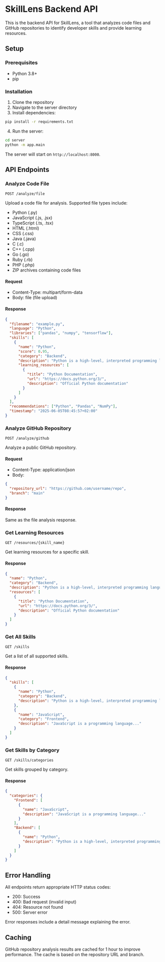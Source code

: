 # SkillLens Backend API

This is the backend API for SkillLens, a tool that analyzes code files and GitHub repositories to identify developer skills and provide learning resources.

## Setup

### Prerequisites

- Python 3.8+
- pip

### Installation

1. Clone the repository
2. Navigate to the server directory
3. Install dependencies:

```bash
pip install -r requirements.txt
```

4. Run the server:

```bash
cd server
python -m app.main
```

The server will start on `http://localhost:8000`.

## API Endpoints

### Analyze Code File

```
POST /analyze/file
```

Upload a code file for analysis. Supported file types include:
- Python (.py)
- JavaScript (.js, .jsx)
- TypeScript (.ts, .tsx)
- HTML (.html)
- CSS (.css)
- Java (.java)
- C (.c)
- C++ (.cpp)
- Go (.go)
- Ruby (.rb)
- PHP (.php)
- ZIP archives containing code files

#### Request

- Content-Type: multipart/form-data
- Body: file (file upload)

#### Response

```json
{
  "filename": "example.py",
  "language": "Python",
  "libraries": ["pandas", "numpy", "tensorflow"],
  "skills": [
    {
      "name": "Python",
      "score": 0.95,
      "category": "Backend",
      "description": "Python is a high-level, interpreted programming language...",
      "learning_resources": [
        {
          "title": "Python Documentation",
          "url": "https://docs.python.org/3/",
          "description": "Official Python documentation"
        }
      ]
    }
  ],
  "recommendations": ["Python", "Pandas", "NumPy"],
  "timestamp": "2025-06-05T08:45:57+02:00"
}
```

### Analyze GitHub Repository

```
POST /analyze/github
```

Analyze a public GitHub repository.

#### Request

- Content-Type: application/json
- Body:

```json
{
  "repository_url": "https://github.com/username/repo",
  "branch": "main"
}
```

#### Response

Same as the file analysis response.

### Get Learning Resources

```
GET /resources/{skill_name}
```

Get learning resources for a specific skill.

#### Response

```json
{
  "name": "Python",
  "category": "Backend",
  "description": "Python is a high-level, interpreted programming language...",
  "resources": [
    {
      "title": "Python Documentation",
      "url": "https://docs.python.org/3/",
      "description": "Official Python documentation"
    }
  ]
}
```

### Get All Skills

```
GET /skills
```

Get a list of all supported skills.

#### Response

```json
{
  "skills": [
    {
      "name": "Python",
      "category": "Backend",
      "description": "Python is a high-level, interpreted programming language..."
    },
    {
      "name": "JavaScript",
      "category": "Frontend",
      "description": "JavaScript is a programming language..."
    }
  ]
}
```

### Get Skills by Category

```
GET /skills/categories
```

Get skills grouped by category.

#### Response

```json
{
  "categories": {
    "Frontend": [
      {
        "name": "JavaScript",
        "description": "JavaScript is a programming language..."
      }
    ],
    "Backend": [
      {
        "name": "Python",
        "description": "Python is a high-level, interpreted programming language..."
      }
    ]
  }
}
```

## Error Handling

All endpoints return appropriate HTTP status codes:

- 200: Success
- 400: Bad request (invalid input)
- 404: Resource not found
- 500: Server error

Error responses include a detail message explaining the error.

## Caching

GitHub repository analysis results are cached for 1 hour to improve performance. The cache is based on the repository URL and branch.
